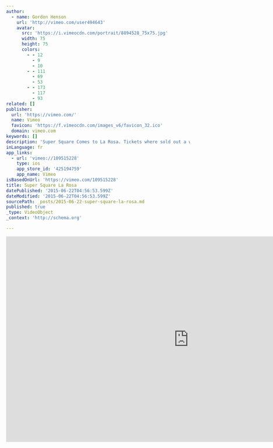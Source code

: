 ```yaml
---
author:
  - name: Gordon Henson
    url: 'http://vimeo.com/user494643'
    avatar:
      src: 'https://i.vimeocdn.com/portrait/8894528_75x75.jpg'
      width: 75
      height: 75
      colors:
        - - 12
          - 9
          - 10
        - - 111
          - 69
          - 53
        - - 173
          - 117
          - 93
related: []
publisher:
  url: 'https://vimeo.com/'
  name: Vimeo
  favicon: 'https://f.vimeocdn.com/images_v6/favicon_32.ico'
  domain: vimeo.com
keywords: []
description: 'Super Square Comes to La Rosa. Tickets where sold out a week before the show. http://www.supersquaremusic.com/'
inLanguage: fr
app_links:
  - url: 'vimeo://109515228'
    type: ios
    app_store_id: '425194759'
    app_name: Vimeo
isBasedOnUrl: 'https://vimeo.com/109515228'
title: Super Square La Rosa
datePublished: '2015-06-22T04:56:53.599Z'
dateModified: '2015-06-22T04:56:53.599Z'
sourcePath: _posts/2015-06-22-super-square-la-rosa.md
published: true
_type: VideoObject
_context: 'http://schema.org'

---
```

<iframe src="https://cdn.embedly.com/widgets/media.html?src=https%3A%2F%2Fplayer.vimeo.com%2Fvideo%2F109515228&amp;url=https%3A%2F%2Fvimeo.com%2F109515228&amp;image=http%3A%2F%2Fi.vimeocdn.com%2Fvideo%2F494078849_1280.jpg&amp;key=b7d04c9b404c499eba89ee7072e1c4f7&amp;type=text%2Fhtml&amp;schema=vimeo" width="1000" height="563" scrolling="no" frameborder="0" allowfullscreen="allowfullscreen" style=""></iframe>